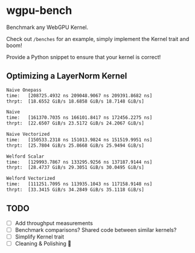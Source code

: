 # wgpu-bench

Benchmark any WebGPU Kernel.

Check out `/benches` for an example, simply implement the Kernel trait and boom!

Provide a Python snippet to ensure that your kernel is correct!

## Optimizing a LayerNorm Kernel
```bash
Naive Onepass
time:   [208725.4932 ns 209048.9067 ns 209391.8682 ns]
thrpt:  [18.6552 GiB/s 18.6858 GiB/s 18.7148 GiB/s]

Naive
time:   [161370.7035 ns 166101.8417 ns 172456.2275 ns]
thrpt:  [22.6507 GiB/s 23.5172 GiB/s 24.2067 GiB/s]

Naive Vectorized
time:   [150533.2318 ns 151013.9824 ns 151519.9951 ns]
thrpt:  [25.7804 GiB/s 25.8668 GiB/s 25.9494 GiB/s]

Welford Scalar
time:   [129993.7867 ns 133295.9256 ns 137187.9144 ns]
thrpt:  [28.4737 GiB/s 29.3051 GiB/s 30.0495 GiB/s]

Welford Vectorized
time:   [111251.7095 ns 113935.1043 ns 117158.9148 ns]
thrpt:  [33.3415 GiB/s 34.2849 GiB/s 35.1118 GiB/s]
```

## TODO

- [ ] Add throughput measurements
- [ ] Benchmark comparisons? Shared code between similar kernels?
- [ ] Simplify Kernel trait
- [ ] Cleaning & Polishing 🧽
